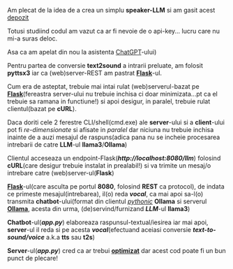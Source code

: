 
Am plecat de la idea de a crea un simplu **speaker-LLM** si am gasit acest [depozit](https://github.com/ThomasJay/SpeakLLM/blob/main/app.py)

Totusi studiind codul am vazut ca ar fi nevoie de o api-key... lucru care nu mi-a suras deloc.

Asa ca am apelat din nou la asistenta [ChatGPT](https://chatgpt.com/c/e5162420-9644-4178-a470-c22fffdbf952)-ului)

Pentru partea de conversie **text2sound** a intrarii preluate, am folosit **pyttsx3** iar ca (web)server-REST am pastrat [**Flask**](https://en.wikipedia.org/wiki/Flask_(web_framework))-ul.

Cum era de asteptat, trebuie mai intai rulat (web)serverul-bazat pe [**Flask**](https://en.wikipedia.org/wiki/Flask_(web_framework))(fereastra server-ului nu trebuie inchisa ci doar minimizata...pt ca el trebuie sa ramana in functiune!) si apoi desigur, in paralel,  trebuie rulat clientul(bazat pe **cURL**).

Daca doriti cele 2 ferestre CLI/shell(cmd.exe) ale **server**-ului si a **client**-ului pot fi *re-dimensionate* si afisate in *paralel* dar niciuna nu trebuie inchisa inainte de a auzi mesajul de raspuns(adica pana nu se incheie procesarea intrebarii de catre **LLM**-ul **llama3**/**Ollama**)


Clientul acceseaza un endpoint-Flask(***http://localhost:8080/llm***) folosind **cURL**(care desigur trebuie instalat in prealabil!) si va trimite un mesaj/o intrebare catre (web)server-ul(**Flask**)

[**Flask**](https://en.wikipedia.org/wiki/Flask_(web_framework))-ul(care asculta pe portul **8080**, folosind **REST** ca protocol), de indata ce primeste mesajul(intrebarea), il(o) reda ***vocal***, ca mai apoi sa-l(o) transmita **chatbot**-ului(format din clientul [*pythonic*](https://github.com/dylanhogg/awesome-python) **Ollama** si serverul [**Ollama**](https://emmakodes.medium.com/how-to-run-llama-3-1-locally-in-python-using-ollama-langchain-331c9984a4b5), acesta din urma, (de)servind/furnizand ***LLM***-ul **llama3**)

**Chatbot**-ul(***app.py***) elaboreaza raspunsul-textual/iesirea iar mai apoi, **server**-ul il reda si pe acesta ***vocal***(efectuand aceiasi conversie ***text-to-sound/voice*** a.k.a **tts** sau **t2s**)

**Server**-ul(***app.py***) cred ca ar trebui [**optimizat**](https://github.com/dylanhogg/awesome-python) dar acest cod poate fi un bun punct de plecare!
